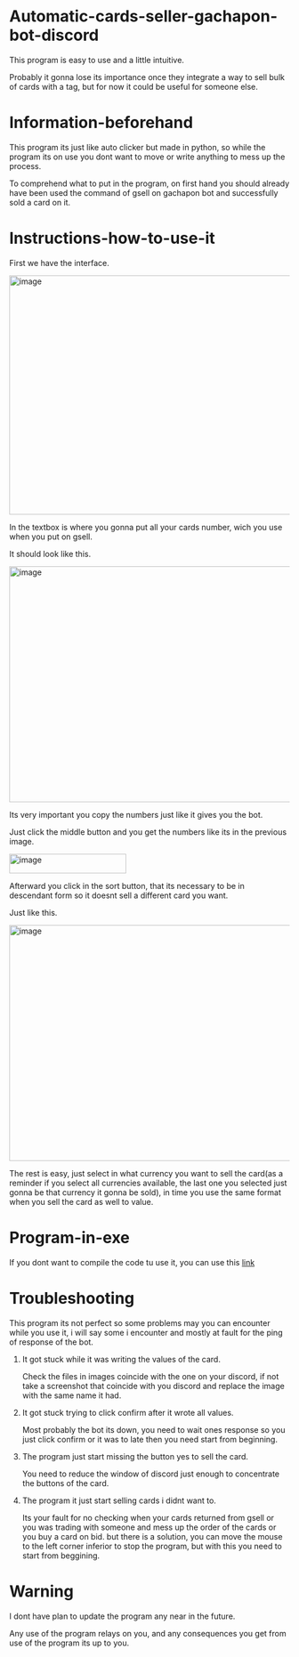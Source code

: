 # Automatic-cards-seller-gachapon-bot-discord

This program is easy to use and a little intuitive.

Probably it gonna lose its importance once they integrate a way to sell bulk of cards with a tag, but for now it could be useful for someone else.

# Information-beforehand

This program its just like auto clicker but made in python, so while the program its on use you dont want to move or write anything to mess up the process.

To comprehend what to put in the program, on first hand you should already have been used the command of gsell on gachapon bot and successfully sold a card on it.

# Instructions-how-to-use-it

First we have the interface.

<img width="696" height="430" alt="image" src="https://github.com/user-attachments/assets/b00866be-3d5c-4ccd-8035-8d18ccb73c90" />


In the textbox is where you gonna put all your cards number, wich you use when you put on gsell.

It should look like this.

<img width="695" height="424" alt="image" src="https://github.com/user-attachments/assets/2d03e1d9-0480-4d2a-b05a-0cf9c73792bd" />

Its very important you copy the numbers just like it gives you the bot.

Just click the middle button and you get the numbers like its in the previous image.

<img width="210" height="35" alt="image" src="https://github.com/user-attachments/assets/b7b79912-5a62-4cd2-935c-cb3ae8ca6aab" />

Afterward you click in the sort button, that its necessary to be in descendant form so it doesnt sell a different card you want.

Just like this.

<img width="696" height="424" alt="image" src="https://github.com/user-attachments/assets/ad7e3e16-7eca-4206-9d02-b4dcdf24baef" />


The rest is easy, just select in what currency you want to sell the card(as a reminder if you select all currencies available, the last one you selected just gonna be that currency it gonna be sold), in time you use the same format when you sell the card as well to value.

# Program-in-exe

If you dont want to compile the code tu use it, you can use this [link](https://mega.nz/file/cDRAwb6R#9sq6wHJXgAXUKmYb0AWC-Jxv3kTPNNdwtIcUDKIEh40)

# Troubleshooting

This program its not perfect so some problems may you can encounter while you use it, i will say some i encounter and mostly at fault for the ping of response of the bot.

1. It got stuck while it was writing the values of the card.

     Check the files in images coincide with the one on your discord, if not take a screenshot that coincide with you discord and replace the image with the same name it had.
   
3. It got stuck trying to click confirm after it wrote all values.
   
     Most probably the bot its down, you need to wait ones response so you just click confirm or it was to late then you need start from beginning.
   
4. The program just start missing the button yes to sell the card.
   
     You need to reduce the window of discord just enough to concentrate the buttons of the card.
   
5. The program it just start selling cards i didnt want to.
   
     Its your fault for no checking when your cards returned from gsell or you was trading with someone and mess up the order of the cards or you buy a card on bid. but there is a solution, you can move the mouse to the left corner inferior to stop the program, but with this you need to start from beggining.

# Warning

I dont have plan to update the program any near in the future.

Any use of the program relays on you, and any consequences you get from use of the program its up to you.
